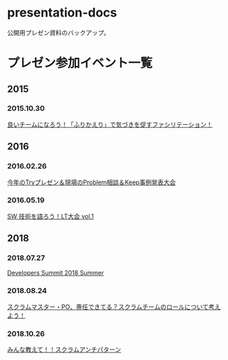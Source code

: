 # presentation-docs
公開用プレゼン資料のバックアップ。  

# プレゼン参加イベント一覧

## 2015
### 2015.10.30

[良いチームになろう！「ふりかえり」で気づきを促すファシリテーション！](https://agile-hiyoko-club.doorkeeper.jp/events/22507)

## 2016

### 2016.02.26

[今年のTryプレゼン＆現場のProblem相談＆Keep事例発表大会](https://agile-hiyoko-club.doorkeeper.jp/events/38245)


### 2016.05.19

[SW 技術を語ろう！LT大会 vol.1]([https://swlab.connpass.com/event/31538/](https://swlab.connpass.com/event/31538/))

## 2018

### 2018.07.27

[Developers Summit 2018 Summer](https://event.shoeisha.jp/devsumi/20180727/session/1758/)

### 2018.08.24

[スクラムマスター・PO、専任できてる？スクラムチームのロールについて考えよう！](https://agile-hiyoko-club.connpass.com/event/92480/)

### 2018.10.26

[みんな教えて！！スクラムアンチパターン](https://agile-hiyoko-club.connpass.com/event/100104/)
